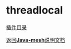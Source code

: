 # threadlocal

[插件目录](../../javamesh-samples/javamesh-threadlocal)

[定位 是什么]: todo
[功能 做什么]: todo
[使用方式 怎么做]: todo

[返回**Java-mesh**说明文档](../../README.md)
